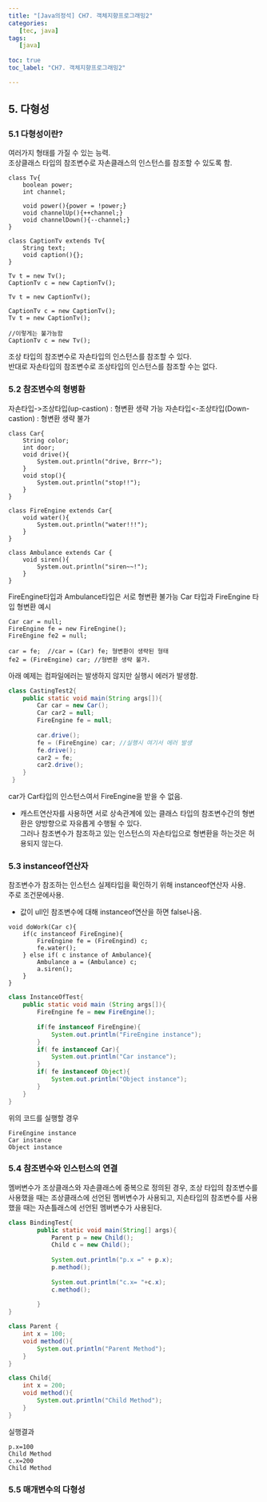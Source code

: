 ```yaml
---
title: "[Java의정석] CH7. 객체지향프로그래밍2"
categories:
   [tec, java]
tags:
   [java]
   
toc: true
toc_label: "CH7. 객체지향프로그래밍2"

---
```


## 5. 다형성
### 5.1 다형성이란?
여러가지 형태를 가질 수 있는 능력.  
조상클래스 타입의 참조변수로 자손클래스의 인스턴스를 참조할 수 있도록 함.
``` 
class Tv{
    boolean power;
    int channel;
    
    void power(){power = !power;}
    void channelUp(){++channel;}
    void channelDown(){--channel;}
}

class CaptionTv extends Tv{
    String text;
    void caption(){};
}
```
``` 
Tv t = new Tv();
CaptionTv c = new CaptionTv();
```
```
Tv t = new CaptionTv();
```
```
CaptionTv c = new CaptionTv();
Tv t = new CaptionTv();
```
```
//이렇게는 불가능함
CaptionTv c = new Tv();
```
조상 타입의 참조변수로 자손타입의 인스턴스를 참조할 수 있다.  
반대로 자손타입의 참조변수로 조상타입의 인스턴스를 참조할 수는 없다.  

### 5.2 참조변수의 형병환
자손타입->조상타입(up-castion) : 형변환 생략 가능
자손타입<-조상타입(Down-castion) : 형변환 생략 불가

``` 
class Car{
    String color;
    int door;
    void drive(){
        System.out.println("drive, Brrr~");
    }
    void stop(){
        System.out.println("stop!!");
    }   
}

class FireEngine extends Car{
    void water(){
        System.out.println("water!!!");
    }
}

class Ambulance extends Car {
    void siren(){
        System.out.println("siren~~!");
    }
}
```
FireEngine타입과 Ambulance타입은 서로 형변환 불가능
Car 타입과 FireEngine 타입 형변환 예시
``` 
Car car = null;
FireEngine fe = new FireEngine();
FireEngine fe2 = null;

car = fe;  //car = (Car) fe; 형변환이 생략된 형태
fe2 = (FireEngine) car; //형변환 생략 불가.
```

아래 예제는 컴파일에러는 발생하지 않지만 실행시 에러가 발생함.
```java
class CastingTest2{
    public static void main(String args[]){
        Car car = new Car();
        Car car2 = null;
        FireEngine fe = null;
        
        car.drive();
        fe = (FireEngine) car; //실행시 여기서 에러 발생
        fe.drive();
        car2 = fe;
        car2.drive();
    }
 }
```  

car가 Car타입의 인스턴스여서 FireEngine을 받을 수 없음.
- 캐스트연산자를 사용하면 서로 상속관계에 있는 클래스 타입의 참조변수간의 형변환은 양방향으로 자유롭게 수행될 수 있다.  
그러나 참조변수가 참조하고 있는 인스턴스의 자손타입으로 형변환을 하는것은 허용되지 않는다.  

### 5.3 instanceof연산자  
참조변수가 참조하는 인스턴스 실제타입을 확인하기 위해 instanceof연산자 사용.  
주로 조건문에사용. 
* 값이 ull인 참조변수에 대해 instanceof연산을 하면 false나옴.
```
void doWork(Car c){
    if(c instanceof FireEngine){
        FireEngine fe = (FireEngind) c;
        fe.water();
    } else if( c instance of Ambulance){
        Ambulance a = (Ambulance) c;
        a.siren();
    }
}
```

```java
class InstanceOfTest{
    public static void main (String args[]){
        FireEngine fe = new FireEngine();
        
        if(fe instanceof FireEngine){
            System.out.println("FireEngine instance");
        }
        if( fe instanceof Car){
            System.out.println("Car instance");
        }
        if( fe instanceof Object){
            System.out.println("Object instance");
        }
    }
}
```
위의 코드를 실행할 경우 
```
FireEngine instance
Car instance
Object instance
```

### 5.4 참조변수와 인스턴스의 연결
멤버변수가 조상클래스와 자손클래스에 중복으로 정의된 경우, 조상 타입의 참조변수를 사용했을 때는 조상클래스에 선언된 멤버변수가 사용되고, 지손타입의 참조변수를 사용했을 때는 자손틀래스에 선언된 멤버변수가 사용된다.  

```java
class BindingTest{
        public static void main(String[] args){
            Parent p = new Child();
            Child c = new Child();
            
            System.out.println("p.x =" + p.x);
            p.method();
            
            System.out.println("c.x= "+c.x);
            c.method();
          
        }
}

class Parent {
    int x = 100;
    void method(){
        System.out.println("Parent Method");
    }
}

class Child{
    int x = 200;
    void method(){
        System.out.println("Child Method");
    }
}
```
실행결과
``` 
p.x=100
Child Method
c.x=200
Child Method
```

### 5.5 매개변수의 다형성
